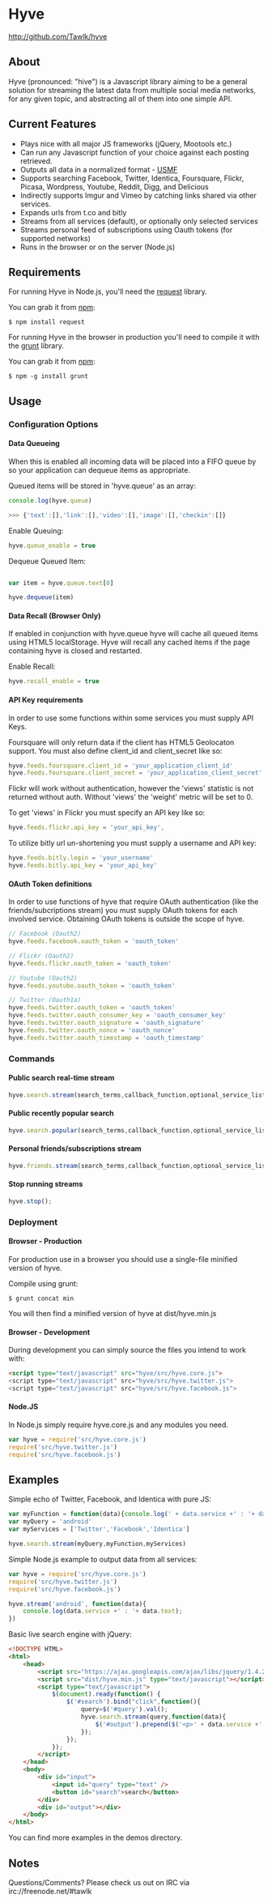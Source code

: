 # Hyve #

  <http://github.com/Tawlk/hyve>


## About ##

  Hyve (pronounced: "hive") is a Javascript library aiming to be a general
  solution for streaming the latest data from multiple social media networks,
  for any given topic, and abstracting all of them into one simple API.


## Current Features ##

  * Plays nice with all major JS frameworks (jQuery, Mootools etc.)
  * Can run any Javascript function of your choice against each posting retrieved.
  * Outputs all data in a normalized format - [USMF][]
  * Supports searching Facebook, Twitter, Identica, Foursquare, Flickr, Picasa, Wordpress, Youtube, Reddit, Digg, and Delicious
  * Indirectly supports Imgur and Vimeo by catching links shared via other services.
  * Expands urls from t.co and bitly
  * Streams from all services (default), or optionally only selected services
  * Streams personal feed of subscriptions using Oauth tokens (for supported networks)
  * Runs in the browser or on the server (Node.js)

[USMF]: https://github.com/Tawlk/hyve/wiki/Unified-Social-Media-Format-(USMF)


## Requirements ##

For running Hyve in Node.js, you'll need the [request][] library.

You can grab it from [npm][]:

    $ npm install request

For running Hyve in the browser in production you'll need to compile it with
the [grunt][] library.

You can grab it from [npm][]:

    $ npm -g install grunt

[request]: https://github.com/mikeal/request
[grunt]: https://github.com/cowboy/grunt
[npm]: http://npmjs.org


## Usage ##

### Configuration Options ###

#### Data Queueing  ####

When this is enabled all incoming data will be placed into a FIFO queue by so
your application can dequeue items as appropriate.

Queued items will be stored in 'hyve.queue' as an array:

```javascript
console.log(hyve.queue)

>>> {'text':[],'link':[],'video':[],'image':[],'checkin':[]}
```

Enable Queuing:

```javascript
hyve.queue_enable = true
```

Dequeue Queued Item:

```javascript

var item = hyve.queue.text[0]

hyve.dequeue(item)

```

#### Data Recall (Browser Only) ####

If enabled in conjunction with hyve.queue hyve will cache all queued items
using HTML5 localStorage. Hyve will recall any cached items if the page containing
hyve is closed and restarted.


Enable Recall:

```javascript
hyve.recall_enable = true
```

#### API Key requirements ####

In order to use some functions within some services you must supply API Keys.

Foursquare will only return data if the client has HTML5 Geolocaton support.
You must also define client_id and client_secret like so:

```javascript
hyve.feeds.foursquare.client_id = 'your_application_client_id'
hyve.feeds.foursquare.client_secret = 'your_application_client_secret'
```

Flickr will work without authentication, however the 'views' statistic is not returned
without auth. Without 'views' the 'weight' metric will be set to 0.

To get 'views' in Flickr you must specify an API key like so:

```javascript
hyve.feeds.flickr.api_key = 'your_api_key',
```

To utilize bitly url un-shortening you must supply a username and API key:

```javascript
hyve.feeds.bitly.login = 'your_username'
hyve.feeds.bitly.api_key = 'your_api_key'
```

#### OAuth Token definitions  ####

In order to use functions of hyve that require OAuth authentication (like the
friends/subcriptions stream) you must supply OAuth tokens for each involved
service. Obtaining OAuth tokens is outside the scope of hyve.

```javascript
// Facebook (Oauth2)
hyve.feeds.facebook.oauth_token = 'oauth_token'

// Flickr (Oauth2)
hyve.feeds.flickr.oauth_token = 'oauth_token'

// Youtube (Oauth2)
hyve.feeds.youtube.oauth_token = 'oauth_token'

// Twitter (Oauth1a)
hyve.feeds.twitter.oauth_token = 'oauth_token'
hyve.feeds.twitter.oauth_consumer_key = 'oauth_consumer_key'
hyve.feeds.twitter.oauth_signature = 'oauth_signature'
hyve.feeds.twitter.oauth_nonce = 'oauth_nonce'
hyve.feeds.twitter.oauth_timestamp = 'oauth_timestamp'
```

### Commands ###

#### Public search real-time stream ####

```javascript
hyve.search.stream(search_terms,callback_function,optional_service_list)
```

#### Public recently popular search ####

```javascript
hyve.search.popular(search_terms,callback_function,optional_service_list)
```

#### Personal friends/subscriptions stream ####

```javascript
hyve.friends.stream(search_terms,callback_function,optional_service_list)
```

#### Stop running streams ####

```javascript
hyve.stop();
```

### Deployment ###

#### Browser - Production ####

For production use in a browser you should use a single-file minified version
of hyve.

Compile using grunt:

    $ grunt concat min

You will then find a minified version of hyve at dist/hyve.min.js


#### Browser - Development ####

During development you can simply source the files you intend to work with:

```html
<script type="text/javascript" src="hyve/src/hyve.core.js">
<script type="text/javascript" src="hyve/src/hyve.twitter.js">
<script type="text/javascript" src="hyve/src/hyve.facebook.js">
```

#### Node.JS ####

In Node.js simply require hyve.core.js and any modules you need.

```javascript
var hyve = require('src/hyve.core.js')
require('src/hyve.twitter.js')
require('src/hyve.facebook.js')
```

## Examples ##

Simple echo of Twitter, Facebook, and Identica with pure JS:

```javascript
var myFunction = function(data){console.log(' + data.service +' : '+ data.text  +')}
var myQuery = 'android'
var myServices = ['Twitter','Facebook','Identica']

hyve.search.stream(myQuery,myFunction,myServices)
```

Simple Node.js example to output data from all services:

```javascript
var hyve = require('src/hyve.core.js')
require('src/hyve.twitter.js')
require('src/hyve.facebook.js')

hyve.stream('android', function(data){
    console.log(data.service +' : '+ data.text);
})
```

Basic live search engine with jQuery:

```html
<!DOCTYPE HTML>
<html>
    <head>
        <script src="https://ajax.googleapis.com/ajax/libs/jquery/1.4.2/jquery.min.js"></script>
        <script src="dist/hyve.min.js" type="text/javascript"></script>
        <script type="text/javascript">
            $(document).ready(function() {
                $('#search').bind("click",function(){
                    query=$('#query').val();
                    hyve.search.stream(query,function(data){
                        $('#output').prepend($('<p>' + data.service +' : '+ data.text  +'</p>'))
                    });
                });
            });
        </script>
    </head>
    <body>
        <div id="input">
            <input id="query" type="text" />
            <button id="search">search</button>
        </div>
        <div id="output"></div>
    </body>
</html>
```

You can find more examples in the demos directory.


## Notes ##


  Questions/Comments? Please check us out on IRC via irc://freenode.net/#tawlk

